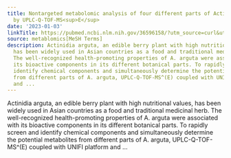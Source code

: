 ```yaml
---
title: Nontargeted metabolomic analysis of four different parts of Actinidia arguta
  by UPLC-Q-TOF-MS<sup>E</sup>
date: '2023-01-03'
linkTitle: https://pubmed.ncbi.nlm.nih.gov/36596158/?utm_source=curl&utm_medium=rss&utm_campaign=pubmed-2&utm_content=1Zkrxt7ktlCbHBXEV3v65xxSnkSWNsJ1A6Fq3gBniKhGfIUslK&fc=20210907212339&ff=20230105200741&v=2.17.9.post6+86293ac
source: metablomics[MeSH Terms]
description: Actinidia arguta, an edible berry plant with high nutritional values,
  has been widely used in Asian countries as a food and traditional medicinal herb.
  The well-recognized health-promoting properties of A. arguta were associated with
  its bioactive components in its different botanical parts. To rapidly screen and
  identify chemical components and simultaneously determine the potential metabolites
  from different parts of A. arguta, UPLC-Q-TOF-MS^(E) coupled with UNIFI platform
  and ...
---
```

Actinidia arguta, an edible berry plant with high nutritional values, has been widely used in Asian countries as a food and traditional medicinal herb. The well-recognized health-promoting properties of A. arguta were associated with its bioactive components in its different botanical parts. To rapidly screen and identify chemical components and simultaneously determine the potential metabolites from different parts of A. arguta, UPLC-Q-TOF-MS^(E) coupled with UNIFI platform and ...